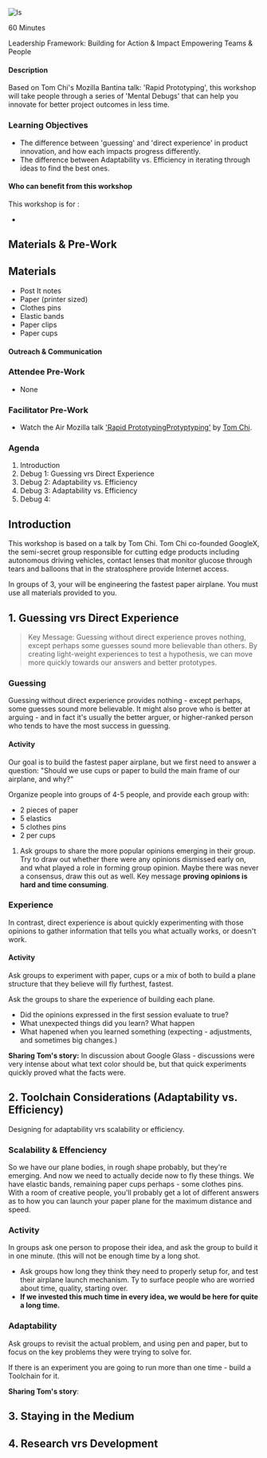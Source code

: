![ls](https://c2.staticflickr.com/2/1627/24541455102_4e2bbfdb27.jpg)

<time>60 Minutes</time>

Leadership Framework:
<tag>Building for Action & Impact</tag>
<tag>Empowering Teams & People</tag>
<difficulty></difficulty>

#### Description

Based on Tom Chi's Mozilla Bantina talk: 'Rapid Prototyping', this workshop will take people through a series of 'Mental Debugs' that can help you innovate for better project outcomes in less time.

### Learning Objectives

* The difference between 'guessing' and 'direct experience' in product innovation, and how each impacts progress differently.
* The difference between Adaptability vs. Efficiency in iterating through ideas to find the best ones.

#### Who can benefit from this workshop

This workshop is for :

*

## Materials & Pre-Work


## Materials
* Post It notes
* Paper (printer sized)
* Clothes pins
* Elastic bands
* Paper clips
* Paper cups

#### Outreach & Communication

### Attendee Pre-Work

* None

### Facilitator Pre-Work

* Watch the Air Mozilla talk ['Rapid PrototypingProtyptyping'](https://air.mozilla.org/july-brantina-on-prototyping-with-tom-chi/) by [Tom Chi](http://twitter.com/thegoodtomchi).

### Agenda

1. Introduction
2. Debug 1: Guessing vrs Direct Experience
3. Debug 2: Adaptability vs. Efficiency
4. Debug 3: Adaptability vs. Efficiency
5. Debug 4:

## Introduction

This workshop is based on a talk by Tom Chi.  Tom Chi co-founded GoogleX, the semi-secret group responsible for cutting edge products including autonomous driving vehicles, contact lenses that monitor glucose through tears and balloons that in the stratosphere provide Internet access.

In groups of 3, your will be engineering the fastest paper airplane. You must use all materials provided to you.

## 1. Guessing vrs Direct Experience

> Key Message:  Guessing without direct experience proves nothing, except perhaps some guesses sound more believable than others.  By creating light-weight experiences to test a hypothesis, we can move more quickly towards our answers and better prototypes.

### Guessing

Guessing without direct experience provides nothing - except perhaps, some guesses sound more believable.  It might also prove who is better at arguing - and in fact it's usually the better arguer, or higher-ranked person who tends to have the most success in guessing.   

#### Activity

Our goal is to build the fastest paper airplane, but we first need to answer a question: "Should we use cups or paper to build the main frame of our airplane, and why?"

Organize people into groups of 4-5 people, and provide each group with:
* 2 pieces of paper
* 5 elastics
* 5 clothes pins
* 2 per cups

1. Ask groups to share the more popular opinions emerging in their group. Try to draw out whether there were any opinions dismissed early on, and what played a role in forming group opinion. Maybe there was never a consensus, draw this out as well. Key message **proving opinions is  hard and time consuming**.

### Experience

In contrast, direct experience is about quickly experimenting with those opinions to gather information that tells you what actually works, or doesn't work.

#### Activity

Ask groups to experiment with paper, cups or a mix of both to build a plane structure that they believe will fly furthest, fastest.

Ask the groups to share the experience of building each plane.
* Did the opinions expressed in the first session evaluate to true?   
* What unexpected things did you learn?  What happen
* What hapened when you learned something (expecting - adjustments, and sometimes big changes.)

**Sharing Tom's story:**  In discussion about Google Glass - discussions were very intense about what text color should be, but that quick experiments quickly proved what the facts were.

## 2. Toolchain Considerations (Adaptability vs. Efficiency)

Designing for adaptability vrs scalability or efficiency.   

### Scalability & Effenciency

So we have our plane bodies, in rough shape probably, but they're emerging.   And now we need to actually decide now to fly these things.  We have elastic bands, remaining paper cups perhaps - some clothes pins.  With a room of creative people, you'll probably get a lot of different answers as to how you can launch your paper plane for the maximum distance and speed.

### Activity

In groups ask one person to propose their idea, and ask the group to build it in one minute.  (this will not be enough time by a long shot.   

* Ask groups how long they think they need to properly setup for, and test their airplane launch mechanism. Ty to surface people who are worried about time, quality, starting over.  
* **If we invested this much time in every idea, we would be here for quite a long time.**

### Adaptability

Ask groups to revisit the actual problem, and using pen and paper, but to focus on the key problems they were trying to solve for.

If there is an experiment you are going to run more than one time - build a Toolchain for it.


**Sharing Tom's story**:

## 3. Staying in the Medium

## 4. Research vrs Development
